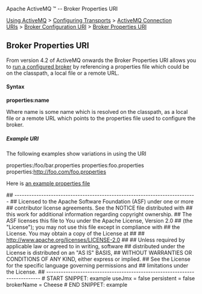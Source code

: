 Apache ActiveMQ ™ -- Broker Properties URI 

[Using ActiveMQ](using-activemq.html) > [Configuring Transports](configuring-transports.html) > [ActiveMQ Connection URIs](activemq-connection-uris.html) > [Broker Configuration URI](broker-configuration-uri.html) > [Broker Properties URI](broker-properties-uri.html)


Broker Properties URI
---------------------

From version 4.2 of ActiveMQ onwards the Broker Properties URI allows you to [run a configured broker](run-broker.html) by referencing a properties file which could be on the classpath, a local file or a remote URL.

#### Syntax

**properties:name**

Where name is some name which is resolved on the classpath, as a local file or a remote URL which points to the properties file used to configure the broker.

##### Example URI

The following examples show variations in using the URI

properties:/foo/bar.properties
properties:foo.properties
properties:http://foo.com/foo.properties

Here is [an example properties file](http://svn.apache.org/repos/asf/activemq/trunk/activemq-unit-tests/src/test/resources/org/apache/activemq/config/broker.properties)

\## ---------------------------------------------------------------------------
\## Licensed to the Apache Software Foundation (ASF) under one or more
\## contributor license agreements.  See the NOTICE file distributed with
\## this work for additional information regarding copyright ownership.
\## The ASF licenses this file to You under the Apache License, Version 2.0
\## (the "License"); you may not use this file except in compliance with
\## the License.  You may obtain a copy of the License at
\## 
\## http://www.apache.org/licenses/LICENSE-2.0
\## 
\## Unless required by applicable law or agreed to in writing, software
\## distributed under the License is distributed on an "AS IS" BASIS,
\## WITHOUT WARRANTIES OR CONDITIONS OF ANY KIND, either express or implied.
\## See the License for the specific language governing permissions and
\## limitations under the License.
\## ---------------------------------------------------------------------------
\# START SNIPPET: example
useJmx = false
persistent = false
brokerName = Cheese
\# END SNIPPET: example

